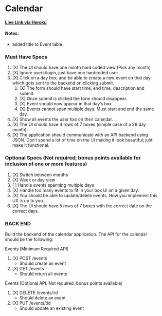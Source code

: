 # Calendar

#### [Live Link via Heroku](https://splendar.herokuapp.com/)

#### Notes:
- added title to Event table

### Must Have Specs
1. [X] The UI should have one month hard coded view (Pick any month)
1. [X] Ignore users/login, just have one hardcoded user
1. [X] Click on a day box, and be able to create a new event on that day which gets sent to the backend on clicking submit.
   1. [X] The form should have start time, end time, description and submit.
   1. [X] Once submit is clicked the form should disappear.
   1. [X] Event should now appear in that day’s box.
   1. [X] Events cannot span multiple days. Must start and end the same day.
1. [X] Show all events the user has on their calendar.
1. [X] The UI should have 4 rows of 7 boxes (simple case of a 28 day month).
1. [X] The application should communicate with an API backend using JSON. Don’t spend a lot of time on the UI making it look beautiful; just make it functional.

### Optional Specs (Not required; bonus points available for inclusion of one or more features)
1. [X] Switch between months
1. [X] Week or day view
1. [ ] Handle events spanning multiple days
1. [X] Handle too many events to fit in your box UI on a given day.
1. [X] You should be able to update/delete events. How you implement this UX is up to you.
1. [X] The UI should have 5 rows of 7 boxes with the correct date on the correct days.


### BACK END
Build the backend of the calendar application. The API for the calendar should be the following:

Events (Minimum Required API)
1. [X] POST /events
    - Should create an event
1. [X] GET /events
    - Should return all events

Events (Optional API. Not required; bonus points available)
1. [X] DELETE /events/:id
    - Should delete an event
1. [X] PUT /events/:id
    - Should update an existing event
